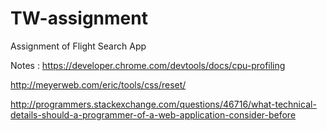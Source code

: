 TW-assignment
=============

Assignment of Flight Search App



Notes :
https://developer.chrome.com/devtools/docs/cpu-profiling


http://meyerweb.com/eric/tools/css/reset/



http://programmers.stackexchange.com/questions/46716/what-technical-details-should-a-programmer-of-a-web-application-consider-before